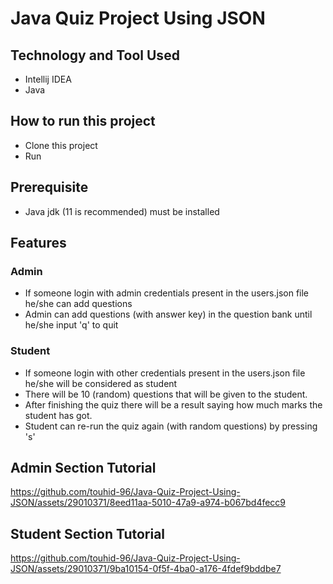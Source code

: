 # Java Quiz Project Using JSON

## Technology and Tool Used
- Intellij IDEA
- Java

## How to run this project
- Clone this project
- Run

## Prerequisite
- Java jdk (11 is recommended) must be installed

## Features
### Admin
- If someone login with admin credentials present in the users.json file he/she can add questions
- Admin can add questions (with answer key) in the question bank until he/she input 'q' to quit

### Student
- If someone login with other credentials present in the users.json file he/she will be considered as student
- There will be 10 (random) questions that will be given to the student.
- After finishing the quiz there will be a result saying how much marks the student has got.
- Student can re-run the quiz again (with random questions) by pressing 's'

## Admin Section Tutorial
https://github.com/touhid-96/Java-Quiz-Project-Using-JSON/assets/29010371/8eed11aa-5010-47a9-a974-b067bd4fecc9

## Student Section Tutorial
https://github.com/touhid-96/Java-Quiz-Project-Using-JSON/assets/29010371/9ba10154-0f5f-4ba0-a176-4fdef9bddbe7
